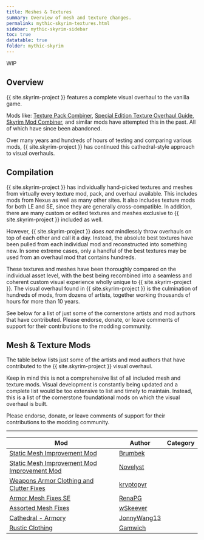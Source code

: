 ```yaml
---
title: Meshes & Textures
summary: Overview of mesh and texture changes.
permalink: mythic-skyrim-textures.html
sidebar: mythic-skyrim-sidebar
toc: true
datatable: true
folder: mythic-skyrim
---
```


<span class="label label-warning">WIP</span>


## Overview

{{ site.skyrim-project }} features a complete visual overhaul to the vanilla game.

Mods like: [Texture Pack Combiner], [Special Edition Texture Overhaul Guide], [Skyrim Mod Combiner], and similar mods have attempted this in the past. All of which have since been abandoned.

Over many years and hundreds of hours of testing and comparing various mods, {{ site.skyrim-project }} has continued this cathedral-style approach to visual overhauls.


## Compilation

{{ site.skyrim-project }} has individually hand-picked textures and meshes from virtually every texture mod, pack, and overhaul available. This includes mods from Nexus as well as many other sites. It also includes texture mods for both LE and SE, since they are generally cross-compatible. In addition, there are many custom or edited textures and meshes exclusive to {{ site.skyrim-project }} included as well.

However, {{ site.skyrim-project }} *does not* mindlessly throw overhauls on top of each other and call it a day. Instead, the absolute best textures have been pulled from each individual mod and reconstructed into something new. In some extreme cases, only a handful of the best textures may be used from an overhaul mod that contains hundreds.

These textures and meshes have been thoroughly compared on the individual asset level, with the best being recombined into a seamless and coherent custom visual experience wholly unique to {{ site.skyrim-project }}. The visual overhaul found in {{ site.skyrim-project }} is the culmination of hundreds of mods, from dozens of artists, together working thousands of hours for more than 10 years.

See below for a list of just some of the cornerstone artists and mod authors that have contributed. Please endorse, donate, or leave comments of support for their contributions to the modding community.


## Mesh & Texture Mods

The table below lists just some of the artists and mod authors that have contributed to the {{ site.skyrim-project }} visual overhaul.

Keep in mind this is not a comprehensive list of all included mesh and texture mods.
Visual development is constantly being updated and a complete list would be too extensive to list and timely to maintain.
Instead, this is a list of the cornerstone foundational mods on which the visual overhaul is built.

Please endorse, donate, or leave comments of support for their contributions to the modding community.


----
<div class="datatable-begin"></div>

Mod    						                                 | Author                     | Category
-------------------------------------------------- | -------------------------- | --------------------------
[Static Mesh Improvement Mod]                      | [Brumbek]                  |
[Static Mesh Improvement Mod Improvement Mod]      | [Novelyst]                 |
[Weapons Armor Clothing and Clutter Fixes]         | [kryptopyr]                |
[Armor Mesh Fixes SE]                              | [RenaPG]                   |
[Assorted Mesh Fixes]                              | [wSkeever]                 |
[Cathedral - Armory]                               | [JonnyWang13]              |
[Rustic Clothing]                                  | [Gamwich]                  |

[Static Mesh Improvement Mod]: (https://www.nexusmods.com/skyrimspecialedition/mods/659)
[Static Mesh Improvement Mod Improvement Mod]: (https://www.nexusmods.com/skyrimspecialedition/mods/55543)
[Weapons Armor Clothing and Clutter Fixes]: (https://www.nexusmods.com/skyrimspecialedition/mods/18994)
[Armor Mesh Fixes SE]: (https://www.nexusmods.com/skyrimspecialedition/mods/39704)
[Assorted Mesh Fixes]: (https://www.nexusmods.com/skyrimspecialedition/mods/32117)
[Cathedral - Armory]: (https://www.nexusmods.com/skyrimspecialedition/mods/20199)
[Rustic Clothing]: (https://www.nexusmods.com/skyrimspecialedition/mods/4703)

<div class="datatable-end"></div>



[Texture Pack Combiner]: (https://www.nexusmods.com/skyrim/mods/20801/)
[Special Edition Texture Overhaul Guide]: (https://www.nexusmods.com/skyrimspecialedition/mods/5883/)
[Skyrim Mod Combiner]: (https://www.nexusmods.com/skyrim/mods/51467/)

[Static Mesh Improvement Mod]: (https://www.nexusmods.com/skyrimspecialedition/mods/659)
[Static Mesh Improvement Mod Improvement Mod]: (https://www.nexusmods.com/skyrimspecialedition/mods/55543)
[Weapons Armor Clothing and Clutter Fixes]: (https://www.nexusmods.com/skyrimspecialedition/mods/18994)
[Armor Mesh Fixes SE]: (https://www.nexusmods.com/skyrimspecialedition/mods/39704)
[Assorted Mesh Fixes]: (https://www.nexusmods.com/skyrimspecialedition/mods/32117)
[Cathedral - Armory]: (https://www.nexusmods.com/skyrimspecialedition/mods/20199)
[Rustic Clothing]: (https://www.nexusmods.com/skyrimspecialedition/mods/4703)


[Brumbek]: (https://www.nexusmods.com/skyrimspecialedition/users/283020)
[Novelyst]: (https://www.nexusmods.com/skyrimspecialedition/users/100685828)
[kryptopyr]: (https://www.nexusmods.com/skyrimspecialedition/users/4291352)
[RenaPG]: (https://www.nexusmods.com/skyrimspecialedition/users/18456054)
[wSkeever]: (https://www.nexusmods.com/skyrimspecialedition/users/7064860)
[JonnyWang13]: (https://www.nexusmods.com/skyrimspecialedition/users/50222836)
[Gamwich]: (https://www.nexusmods.com/skyrimspecialedition/users/5712421)

